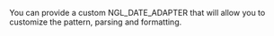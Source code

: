 You can provide a custom <span class="code">NGL_DATE_ADAPTER</span> that will allow you to customize the pattern, parsing and formatting.
